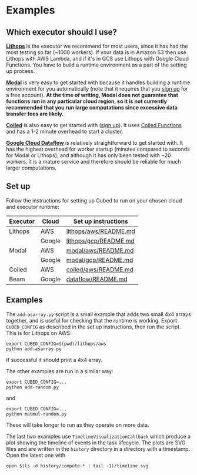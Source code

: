 # Examples

## Which executor should I use?

[**Lithops**](https://lithops-cloud.github.io/) is the executor we recommend for most users, since it has had the most testing so far (~1000 workers).
If your data is in Amazon S3 then use Lithops with AWS Lambda, and if it's in GCS use Lithops with Google Cloud Functions. You have to build a runtime environment as a part of the setting up process.

[**Modal**](https://modal.com/) is very easy to get started with because it handles building a runtime environment for you automatically (note that it requires that you [sign up](https://modal.com/signup) for a free account). **At the time of writing, Modal does not guarantee that functions run in any particular cloud region, so it is not currently recommended that you run large computations since excessive data transfer fees are likely.**

[**Coiled**](https://www.coiled.io/) is also easy to get started with ([sign up](https://cloud.coiled.io/signup)). It uses [Coiled Functions](https://docs.coiled.io/user_guide/usage/functions/index.html) and has a 1-2 minute overhead to start a cluster.

[**Google Cloud Dataflow**](https://cloud.google.com/dataflow) is relatively straightforward to get started with. It has the highest overhead for worker startup (minutes compared to seconds for Modal or Lithops), and although it has only been tested with ~20 workers, it is a mature service and therefore should be reliable for much larger computations.

## Set up

Follow the instructions for setting up Cubed to run on your chosen cloud and executor runtime:

| Executor | Cloud  | Set up instructions                                          |
|----------|--------|--------------------------------------------------------------|
| Lithops  | AWS    | [lithops/aws/README.md](lithops/aws/README.md) |
|          | Google | [lithops/gcp/README.md](lithops/gcp/README.md)               |
| Modal    | AWS    | [modal/aws/README.md](modal/aws/README.md)                   |
|          | Google | [modal/gcp/README.md](modal/gcp/README.md)                   |
| Coiled   | AWS    | [coiled/aws/README.md](coiled/aws/README.md)                 |
| Beam     | Google | [dataflow/README.md](dataflow/README.md)                     |

## Examples

The `add-asarray.py` script is a small example that adds two small 4x4 arrays together, and is useful for checking that the runtime is working.
Export `CUBED_CONFIG` as described in the set up instructions, then run the script. This is for Lithops on AWS:

```shell
export CUBED_CONFIG=$(pwd)/lithops/aws
python add-asarray.py
```

If successful it should print a 4x4 array.

The other examples are run in a similar way:

```shell
export CUBED_CONFIG=...
python add-random.py
```

and

```shell
export CUBED_CONFIG=...
python matmul-random.py
```

These will take longer to run as they operate on more data.

The last two examples use `TimelineVisualizationCallback` which produce a plot showing the timeline of events in the task lifecycle.
The plots are SVG files and are written in the `history` directory in a directory with a timestamp. Open the latest one with

```shell
open $(ls -d history/compute-* | tail -1)/timeline.svg
```
